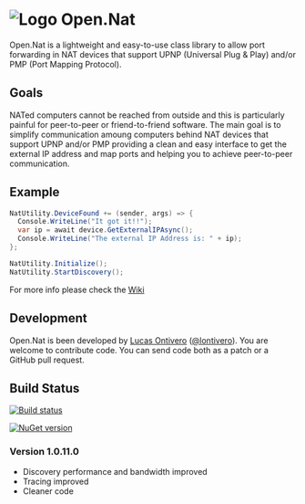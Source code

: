 ![Logo](https://github.com/lontivero/Open.Nat/raw/gh-pages/images/logos/128.jpg)
Open.Nat
======

Open.Nat is a lightweight and easy-to-use class library to allow port forwarding in NAT devices that support  UPNP (Universal Plug & Play) and/or PMP (Port Mapping Protocol). 


Goals
-----
NATed computers cannot be reached from outside and this is particularly painful for peer-to-peer or friend-to-friend software.
The main goal is to simplify communication amoung computers behind NAT devices that support UPNP and/or PMP providing a clean and easy interface to get the external IP address and map ports and helping you to achieve peer-to-peer communication. 


Example
--------


```c#
NatUtility.DeviceFound += (sender, args) => {
  Console.WriteLine("It got it!!");
  var ip = await device.GetExternalIPAsync();
  Console.WriteLine("The external IP Address is: " + ip);
};

NatUtility.Initialize();
NatUtility.StartDiscovery();
```

For more info please check the [Wiki](https://github.com/lontivero/Open.Nat/wiki)

Development
-----------
Open.Nat is been developed by [Lucas Ontivero](http://geeks.ms/blogs/lontivero) ([@lontivero](http://twitter.com/lontivero)). You are welcome to contribute code. You can send code both as a patch or a GitHub pull request. 

Build Status
------------

[![Build status](https://ci.appveyor.com/api/projects/status/dadcbt26mrlri8cg)](https://ci.appveyor.com/project/lontivero/open-nat)

[![NuGet version](https://badge.fury.io/nu/open.nat.png)](http://badge.fury.io/nu/open.nat)

### Version 1.0.11.0
  *  Discovery performance and bandwidth improved
  *  Tracing improved
  *  Cleaner code



